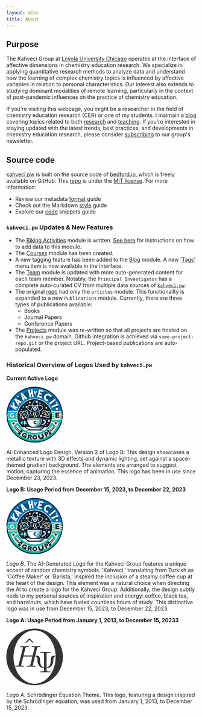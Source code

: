 ```yaml
---
layout: misc
title: About
---
```


## Purpose

The Kahveci Group at [Loyola University Chicago](https://www.luc.edu) operates at the interface of affective dimensions in chemistry education research. We specialize in applying quantitative research methods to analyze data and understand how the learning of complex chemistry topics is influenced by affective variables in relation to personal characteristics. Our interest also extends to studying dominant modalities of remote learning, particularly in the context of post-pandemic influences on the practice of chemistry education.

If you're visiting this webpage, you might be a researcher in the field of chemistry education research (CER) or one of my students. I maintain a [blog](/blog) covering topics related to both [research](/projects) and [teaching](/courses). If you're interested in staying updated with the latest trends, best practices, and developments in chemistry education research, please consider [subscribing](https://tinyletter.com/mkahveci) to our group's newsletter.

## Source code

[kahveci.pw](https://kahveci.pw) is built on the source code of [bedford.io](https://github.com/blab/blotter), which is freely available on GitHub. This [repo](https://github.com/blab/blotter) is under the [MIT license](https://github.com/blab/blotter#license). For more information:

* Review our metadata [format](/format) guide
* Check out the Markdown [style](/style) guide
* Explore our [code](/code) snippets guide

### `kahveci.pw` Updates & New Features

* The [Biking Activities](/biking) module is written. [See here](/format) for instructions on how to add data to this module.
* The [Courses](/courses) module has been created.
* A new tagging feature has been added to the [Blog](/blog) module. A new ['Tags'](/blog/tags/) menu item is now available in the interface.
* The [Team](/team) module is updated with more auto-generated content for each team member. Notably, the `Principal Investigator` has a complete auto-curated CV from multiple data sources of [`kahveci.pw`](https://kahveci.pw).
* The original [repo](https://github.com/blab/blotter) had only the `articles` module. This functionality is expanded to a new `Publications` module. Currently, there are three types of publications available:
  * Books
  * Journal Papers
  * Conference Papers
* The [Projects](/projects) module was re-written so that all projects are hosted on the `kahveci.pw` domain. Github integration is achieved via `some-project-repo.git` or the project URL. Project-based publications are auto-populated.

### Historical Overview of Logos Used by `kahveci.pw`

**Current Active Logo**

<img width="150px" class="mr-3 mb-3 rounded-circle border shadow" src="images/logo.png" alt="New logo">

AI-Enhanced Logo Design, Version 2 of Logo B: This design showcases a metallic texture with 3D effects and dynamic lighting, set against a space-themed gradient background. The elements are arranged to suggest motion, capturing the essence of animation. This logo has been in use since December 23, 2023.

**Logo B: Usage Period from December 15, 2023, to December 22, 2023**

<img width="150px" class="mr-3 mb-3 rounded-circle border shadow" src="images/logo-231215.png" alt="Old logo">

_Logo B._ The AI-Generated Logo for the Kahveci Group features a unique accent of random chemistry symbols. 'Kahveci,' translating from Turkish as 'Coffee Maker' or 'Barista,' inspired the inclusion of a steamy coffee cup at the heart of the design. This element was a natural choice when directing the AI to create a logo for the Kahveci Group. Additionally, the design subtly nods to my personal sources of inspiration and energy: coffee, black tea, and hazelnuts, which have fueled countless hours of study. This distinctive logo was in use from December 15, 2023, to December 22, 2023.

**Logo A: Usage Period from January 1, 2013, to December 15, 20233**

<img width="150px" class="mr-3 mb-3 rounded-circle border shadow" src="images/logoSAVE.png" alt="Old logo">

_Logo A._ Schrödinger Equation Theme. This logo, featuring a design inspired by the Schrödinger equation, was used from January 1, 2013, to December 15, 2023.
